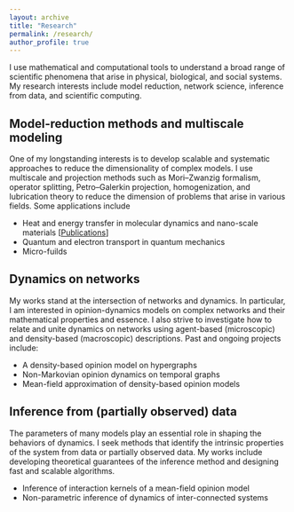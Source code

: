 ```yaml
---
layout: archive
title: "Research"
permalink: /research/
author_profile: true
---
```


I use mathematical and computational tools to understand a broad range of scientific phenomena that arise in physical, biological, and social systems. My research interests include model reduction, network science, inference from data, and scientific computing. 

Model-reduction methods and multiscale modeling
-- 
One of my longstanding interests is to develop scalable and systematic approaches to reduce the dimensionality of complex models. I use multiscale and projection methods such as Mori–Zwanzig formalism, operator splitting, Petro–Galerkin projection, homogenization, and lubrication theory to reduce the dimension of problems that arise in various fields. Some applications include
* Heat and energy transfer in molecular dynamics and nano-scale materials [<a onclick='help_click(help271, "<span><a href=\"https://link.springer.com/article/10.1007/s10955-017-1927-3\" target= \"_blank\">On the asymptotic behavior of the kernel function in the generalized Langevin equation: a one-dimensional lattice model</a>
<br>(W. Chu, X. Li; JSP 2018)<br>
<br><a href=\"https://intlpress.com/journals/journalList?id=1804413732712935425\" target= \"_blank\">The Mori–Zwanzig formalism for the derivation of a fluctuating heat conduction model from molecular dynamics</a>
<br>(W. Chu, X. Li; CMS 2019)</span>")' href="javascript:;">Publications</a>]
* Quantum and electron transport in quantum mechanics 
* Micro-fuilds

Dynamics on networks
--
My works stand at the intersection of networks and dynamics. In particular, I am interested in opinion-dynamics models on complex networks and their mathematical properties and essence. I also strive to investigate how to relate and unite dynamics on networks using agent-based (microscopic) and density-based (macroscopic) descriptions. Past and ongoing projects include:
* A density-based opinion model on hypergraphs
* Non-Markovian opinion dynamics on temporal graphs
* Mean-field approximation of density-based opinion models

Inference from (partially observed) data
--
The parameters of many models play an essential role in shaping the behaviors of dynamics. I seek methods that identify the intrinsic properties of the system from data or partially observed data. My works include developing theoretical guarantees of the inference method and designing fast and scalable algorithms.
* Inference of interaction kernels of a mean-field opinion model
* Non-parametric inference of dynamics of inter-connected systems

